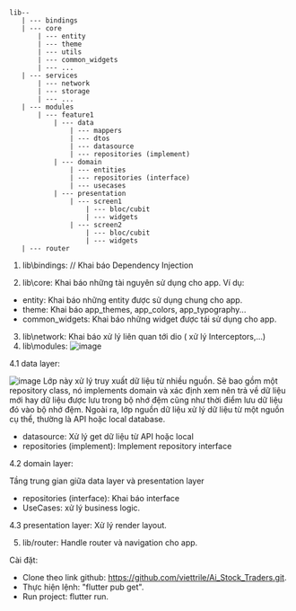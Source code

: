 
 
 ```
 
 lib--
    | --- bindings 
    | --- core 
        | --- entity
        | --- theme
        | --- utils
        | --- common_widgets
        | --- ...
    | --- services
        | --- network
        | --- storage
        | --- ...
    | --- modules
        | --- feature1
            | --- data
                | --- mappers
                | --- dtos
                | --- datasource
                | --- repositories (implement)
            | --- domain
                | --- entities
                | --- repositories (interface)
                | --- usecases
            | --- presentation
                | --- screen1
                    | --- bloc/cubit
                    | --- widgets
                | --- screen2
                    | --- bloc/cubit
                    | --- widgets
    | --- router
 ```

1.  lib\bindings: // Khai báo Dependency Injection 

2. lib\core: Khai báo những tài nguyên sử dụng cho app. Ví dụ:

- entity: Khai báo những entity được sử dụng chung cho app.
- theme: Khai báo app_themes, app_colors, app_typography...
- common_widgets: Khai báo những widget được tái sử dụng cho app.

3. lib\network: Khai báo xử lý liên quan tới dio ( xử lý Interceptors,...)
4. lib\modules: 
![image](https://github.com/clipcrow/saludi-lifestyle-related-diseases/assets/111418581/cfcc9a0c-e402-48d4-b630-18ea42bfffd7)


4.1 data layer: 

![image](https://github.com/clipcrow/saludi-lifestyle-related-diseases/assets/111418581/99848ff3-efe6-476f-87ed-6fe9f686a90c) 
Lớp này xử lý truy xuất dữ liệu từ nhiều nguồn. Sẽ bao gồm một repository class, nó implements domain và xác định xem nên trả về dữ liệu mới hay dữ liệu được lưu trong bộ nhớ đệm cũng như thời điểm lưu dữ liệu đó vào bộ nhớ đệm. Ngoài ra, lớp nguồn dữ liệu xử lý dữ liệu từ một nguồn cụ thể, thường là API hoặc local database.

+ datasource:  Xử lý get dữ liệu từ API hoặc local
+ repositories (implement): Implement repository interface 

4.2 domain layer:  

Tầng trung gian giữa data layer và presentation layer
+ repositories (interface): Khai báo interface
+ UseCases: xử lý business logic.

4.3 presentation layer:  Xử lý render layout.

5. lib/router: Handle router và navigation cho app.

Cài đặt: 
+ Clone theo link github: https://github.com/viettrile/Ai_Stock_Traders.git.
+ Thực hiện lệnh: "flutter pub get".
+ Run project: flutter run.
